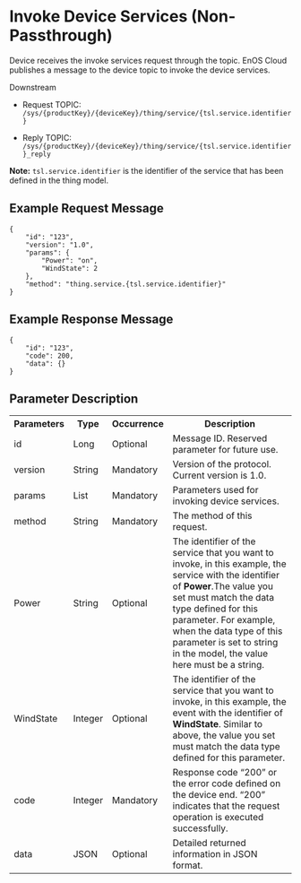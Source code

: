 # Invoke Device Services (Non-Passthrough)

Device receives the invoke services request through the topic. EnOS Cloud publishes a message to the device topic to invoke the device services.

Downstream
- Request TOPIC: `/sys/{productKey}/{deviceKey}/thing/service/{tsl.service.identifier}`

- Reply TOPIC: `/sys/{productKey}/{deviceKey}/thing/service/{tsl.service.identifier}_reply`


**Note:** ``tsl.service.identifier`` is the identifier of the service that has been defined in the thing model.


## Example Request Message

```
{
	"id": "123",
	"version": "1.0",
	"params": {
		"Power": "on",
		"WindState": 2
	},
	"method": "thing.service.{tsl.service.identifier}"
}

```

## Example Response Message

```
{
	"id": "123",
	"code": 200,
	"data": {}
}
```

## Parameter Description​

<table>
  <tr>
    <th>Parameters</th>
    <th>Type​</th>
    <th>Occurrence </th>
    <th>Description</th>
  </tr>
  <tr>
    <td>id</td>
    <td>Long</td>
    <td>Optional </td>
    <td>Message ID. Reserved parameter for future use.</td>
  </tr>
  <tr>
    <td>version</td>
    <td>String</td>
    <td>Mandatory </td>
    <td>Version of the protocol. Current version is 1.0. </td>
  </tr>
  <tr>
    <td>params</td>
    <td>List</td>
    <td>Mandatory </td>
    <td>Parameters used for invoking device services. </td>
  </tr>
  <tr>
    <td>method</td>
    <td>String</td>
    <td>Mandatory</td>
    <td>The method of this request.</td>
  </tr>
  <tr>
    <td>Power</td>
    <td>String</td>
    <td>Optional </td>
    <td>The identifier of the service that you want to invoke, in this example, the service with the identifier of <strong>Power</strong>.The value you set must match the data type defined for this parameter. For example, when the data type of this parameter is set to string in the model, the value here must be a string.</td>
  </tr>
  <tr>
    <td>WindState</td>
    <td>Integer</td>
    <td>Optional </td>
    <td>The identifier of the service that you want to invoke, in this example, the event with the identifier of <strong>WindState</strong>. Similar to above, the value you set must match the data type defined for this parameter.​</td>
  </tr>
  <tr>
    <td>code</td>
    <td>Integer</td>
    <td>Mandatory </td>
    <td>Response code &ldquo;200&rdquo; or the error code defined on the device end. &ldquo;200&rdquo; indicates that the request operation is executed successfully.</td>
  </tr>
  <tr>
    <td>data</td>
    <td>JSON</td>
    <td>Optional </td>
    <td>Detailed returned information in JSON format. </td>
  </tr>
</table>

